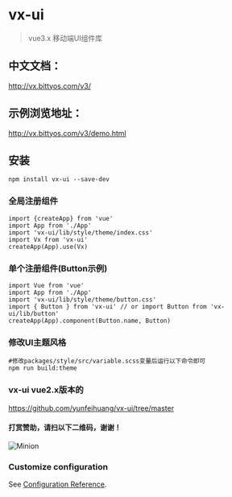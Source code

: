 # vx-ui
> vue3.x 移动端UI组件库
>

## 中文文档：
http://vx.bittyos.com/v3/

## 示例浏览地址：
http://vx.bittyos.com/v3/demo.html

## 安装
```
npm install vx-ui --save-dev
```

### 全局注册组件
```
import {createApp} from 'vue'
import App from './App'
import 'vx-ui/lib/style/theme/index.css'
import Vx from 'vx-ui'
createApp(App).use(Vx)
```

### 单个注册组件(Button示例)
```
import Vue from 'vue'
import App from './App'
import 'vx-ui/lib/style/theme/button.css'
import { Button } from 'vx-ui' // or import Button from 'vx-ui/lib/button'
createApp(App).component(Button.name, Button)
```

### 修改UI主题风格
```
#修改packages/style/src/variable.scss变量后运行以下命令即可
npm run build:theme
```
### vx-ui vue2.x版本的
https://github.com/yunfeihuang/vx-ui/tree/master

#### 打赏赞助，请扫以下二维码，谢谢！
![Minion](http://vx.bittyos.com/static/images/pay-code.png?v=0.1)

### Customize configuration
See [Configuration Reference](https://cli.vuejs.org/config/).
